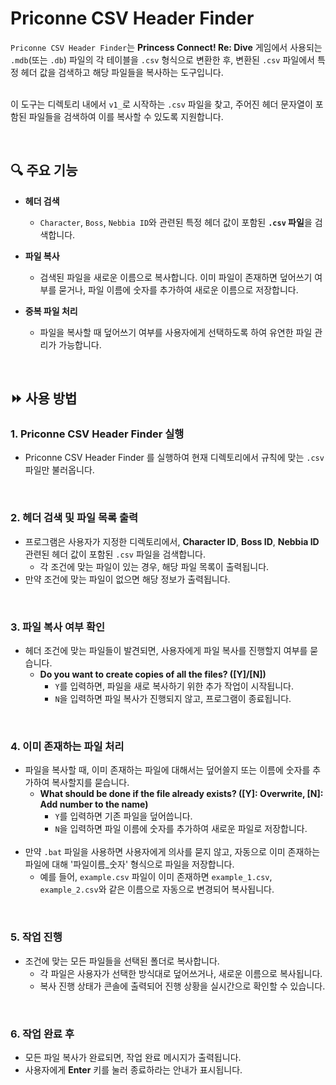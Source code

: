 # Priconne CSV Header Finder
`Priconne CSV Header Finder`는 **Princess Connect! Re: Dive** 게임에서 사용되는 `.mdb`(또는 `.db`) 파일의 각 테이블을 `.csv` 형식으로 변환한 후, 변환된 `.csv` 파일에서 특정 헤더 값을 검색하고 해당 파일들을 복사하는 도구입니다. <BR> <BR>

이 도구는 디렉토리 내에서 `v1_`로 시작하는 `.csv` 파일을 찾고, 주어진 헤더 문자열이 포함된 파일들을 검색하여 이를 복사할 수 있도록 지원합니다.

<BR>

## 🔍 주요 기능
- **헤더 검색**  
  - `Character`, `Boss`, `Nebbia ID`와 관련된 특정 헤더 값이 포함된 **`.csv` 파일**을 검색합니다.
  
- **파일 복사**  
  - 검색된 파일을 새로운 이름으로 복사합니다. 이미 파일이 존재하면 덮어쓰기 여부를 묻거나, 파일 이름에 숫자를 추가하여 새로운 이름으로 저장합니다.

- **중복 파일 처리**  
  - 파일을 복사할 때 덮어쓰기 여부를 사용자에게 선택하도록 하여 유연한 파일 관리가 가능합니다.

<BR>

## ⏩ 사용 방법
### 1. Priconne CSV Header Finder 실행
- Priconne CSV Header Finder 를 실행하여 현재 디렉토리에서 규칙에 맞는 `.csv` 파일만 불러옵니다.

<BR>

### 2. 헤더 검색 및 파일 목록 출력
- 프로그램은 사용자가 지정한 디렉토리에서, **Character ID**, **Boss ID**, **Nebbia ID** 관련된 헤더 값이 포함된 `.csv` 파일을 검색합니다.
  - 각 조건에 맞는 파일이 있는 경우, 해당 파일 목록이 출력됩니다.
- 만약 조건에 맞는 파일이 없으면 해당 정보가 출력됩니다.

<BR>

### 3. 파일 복사 여부 확인
- 헤더 조건에 맞는 파일들이 발견되면, 사용자에게 파일 복사를 진행할지 여부를 묻습니다.
  - **Do you want to create copies of all the files? ([Y]/[N])**
    - `Y`를 입력하면, 파일을 새로 복사하기 위한 추가 작업이 시작됩니다.
    - `N`을 입력하면 파일 복사가 진행되지 않고, 프로그램이 종료됩니다.
  
<BR>

### 4. 이미 존재하는 파일 처리
- 파일을 복사할 때, 이미 존재하는 파일에 대해서는 덮어쓸지 또는 이름에 숫자를 추가하여 복사할지를 묻습니다.
  - **What should be done if the file already exists? ([Y]: Overwrite, [N]: Add number to the name)**
    - `Y`를 입력하면 기존 파일을 덮어씁니다.
    - `N`을 입력하면 파일 이름에 숫자를 추가하여 새로운 파일로 저장합니다. <BR> <BR>
- 만약 `.bat` 파일을 사용하면 사용자에게 의사를 묻지 않고, 자동으로 이미 존재하는 파일에 대해 '파일이름_숫자' 형식으로 파일을 저장합니다.
    - 예를 들어, `example.csv` 파일이 이미 존재하면 `example_1.csv`, `example_2.csv`와 같은 이름으로 자동으로 변경되어 복사됩니다.

<BR>

### 5. 작업 진행
- 조건에 맞는 모든 파일들을 선택된 폴더로 복사합니다.
  - 각 파일은 사용자가 선택한 방식대로 덮어쓰거나, 새로운 이름으로 복사됩니다.
  - 복사 진행 상태가 콘솔에 출력되어 진행 상황을 실시간으로 확인할 수 있습니다.

<BR>

### 6. 작업 완료 후
- 모든 파일 복사가 완료되면, 작업 완료 메시지가 출력됩니다.
- 사용자에게 **Enter** 키를 눌러 종료하라는 안내가 표시됩니다.
